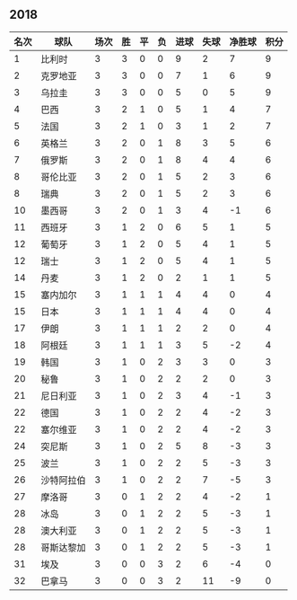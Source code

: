 ## 2018

|名次|球队|场次|胜|平|负|进球|失球|净胜球|积分|
|---|---|---|---|---|---|---|---|---|---|
|1|比利时|3|3|0|0|9|2|7|9|
|2|克罗地亚|3|3|0|0|7|1|6|9|
|3|乌拉圭|3|3|0|0|5|0|5|9|
|4|巴西|3|2|1|0|5|1|4|7|
|5|法国|3|2|1|0|3|1|2|7|
|6|英格兰|3|2|0|1|8|3|5|6|
|7|俄罗斯|3|2|0|1|8|4|4|6|
|8|哥伦比亚|3|2|0|1|5|2|3|6|
|8|瑞典|3|2|0|1|5|2|3|6|
|10|墨西哥|3|2|0|1|3|4|-1|6|
|11|西班牙|3|1|2|0|6|5|1|5|
|12|葡萄牙|3|1|2|0|5|4|1|5|
|12|瑞士|3|1|2|0|5|4|1|5|
|14|丹麦|3|1|2|0|2|1|1|5|
|15|塞内加尔|3|1|1|1|4|4|0|4|
|15|日本|3|1|1|1|4|4|0|4|
|17|伊朗|3|1|1|1|2|2|0|4|
|18|阿根廷|3|1|1|1|3|5|-2|4|
|19|韩国|3|1|0|2|3|3|0|3|
|20|秘鲁|3|1|0|2|2|2|0|3|
|21|尼日利亚|3|1|0|2|3|4|-1|3|
|22|德国|3|1|0|2|2|4|-2|3|
|22|塞尔维亚|3|1|0|2|2|4|-2|3|
|24|突尼斯|3|1|0|2|5|8|-3|3|
|25|波兰|3|1|0|2|2|5|-3|3|
|26|沙特阿拉伯|3|1|0|2|2|7|-5|3|
|27|摩洛哥|3|0|1|2|2|4|-2|1|
|28|冰岛|3|0|1|2|2|5|-3|1|
|28|澳大利亚|3|0|1|2|2|5|-3|1|
|28|哥斯达黎加|3|0|1|2|2|5|-3|1|
|31|埃及|3|0|0|3|2|6|-4|0|
|32|巴拿马|3|0|0|3|2|11|-9|0|


